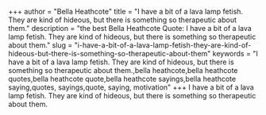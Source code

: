 +++
author = "Bella Heathcote"
title = "I have a bit of a lava lamp fetish. They are kind of hideous, but there is something so therapeutic about them."
description = "the best Bella Heathcote Quote: I have a bit of a lava lamp fetish. They are kind of hideous, but there is something so therapeutic about them."
slug = "i-have-a-bit-of-a-lava-lamp-fetish-they-are-kind-of-hideous-but-there-is-something-so-therapeutic-about-them"
keywords = "I have a bit of a lava lamp fetish. They are kind of hideous, but there is something so therapeutic about them.,bella heathcote,bella heathcote quotes,bella heathcote quote,bella heathcote sayings,bella heathcote saying,quotes, sayings,quote, saying, motivation"
+++
I have a bit of a lava lamp fetish. They are kind of hideous, but there is something so therapeutic about them.
